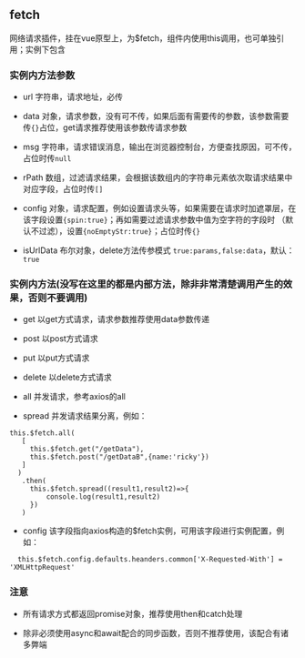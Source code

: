 ## fetch
网络请求插件，挂在vue原型上，为$fetch，组件内使用this调用，也可单独引用；实例下包含

### 实例内方法参数
* url 字符串，请求地址，必传

* data 对象，请求参数，没有可不传，如果后面有需要传的参数，该参数需要传`{}`占位，get请求推荐使用该参数传请求参数

* msg 字符串，请求错误消息，输出在浏览器控制台，方便查找原因，可不传，占位时传`null`

* rPath 数组，过滤请求结果，会根据该数组内的字符串元素依次取请求结果中对应字段，占位时传`[]`

* config 对象，请求配置，例如设置请求头等，如果需要在请求时加遮罩层，在该字段设置`{spin:true}`；再如需要过滤请求参数中值为空字符的字段时
（默认不过滤），设置`{noEmptyStr:true}`；占位时传`{}`

* isUrlData 布尔对象，delete方法传参模式 `true:params,false:data`，默认：`true`

### 实例内方法(没写在这里的都是内部方法，除非非常清楚调用产生的效果，否则不要调用)
* get 以get方式请求，请求参数推荐使用data参数传递

* post 以post方式请求

* put 以put方式请求

* delete 以delete方式请求

* all 并发请求，参考axios的all

* spread 并发请求结果分离，例如：
```
this.$fetch.all(
   [
     this.$fetch.get("/getData"),
     this.$fetch.post("/getDataB",{name:'ricky'})
   ]
  )
   .then(
     this.$fetch.spread((result1,result2)=>{
         console.log(result1,result2)
     })
   )
```

* config 该字段指向axios构造的$fetch实例，可用该字段进行实例配置，例如：
```
  this.$fetch.config.defaults.heanders.common['X-Requested-With'] = 'XMLHttpRequest'
```
### 注意
* 所有请求方式都返回promise对象，推荐使用then和catch处理

* 除非必须使用async和await配合的同步函数，否则不推荐使用，该配合有诸多弊端